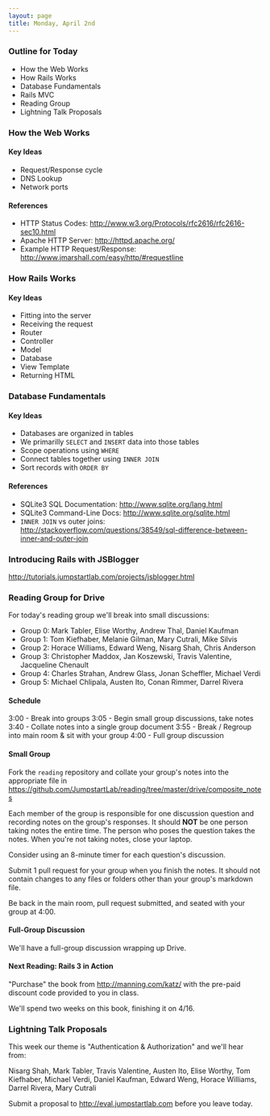 ```yaml
---
layout: page
title: Monday, April 2nd
---
```


### Outline for Today

* How the Web Works
* How Rails Works
* Database Fundamentals
* Rails MVC
* Reading Group
* Lightning Talk Proposals

### How the Web Works

#### Key Ideas

* Request/Response cycle
* DNS Lookup
* Network ports

#### References

* HTTP Status Codes: http://www.w3.org/Protocols/rfc2616/rfc2616-sec10.html
* Apache HTTP Server: http://httpd.apache.org/
* Example HTTP Request/Response: http://www.jmarshall.com/easy/http/#requestline

### How Rails Works

#### Key Ideas

* Fitting into the server
* Receiving the request
* Router
* Controller
* Model
* Database
* View Template
* Returning HTML

### Database Fundamentals

#### Key Ideas

* Databases are organized in tables
* We primarilly `SELECT` and `INSERT` data into those tables
* Scope operations using `WHERE`
* Connect tables together using `INNER JOIN`
* Sort records with `ORDER BY`

#### References

* SQLite3 SQL Documentation: http://www.sqlite.org/lang.html
* SQLite3 Command-Line Docs: http://www.sqlite.org/sqlite.html
* `INNER JOIN` vs outer joins: http://stackoverflow.com/questions/38549/sql-difference-between-inner-and-outer-join

### Introducing Rails with JSBlogger

http://tutorials.jumpstartlab.com/projects/jsblogger.html

### Reading Group for Drive

For today's reading group we'll break into small discussions:

* Group 0: Mark Tabler, Elise Worthy, Andrew Thal, Daniel Kaufman
* Group 1: Tom Kiefhaber, Melanie Gilman, Mary Cutrali, Mike Silvis
* Group 2: Horace Williams, Edward Weng, Nisarg Shah, Chris Anderson
* Group 3: Christopher Maddox, Jan Koszewski, Travis Valentine, Jacqueline Chenault
* Group 4: Charles Strahan, Andrew Glass, Jonan Scheffler, Michael Verdi
* Group 5: Michael Chlipala, Austen Ito, Conan Rimmer, Darrel Rivera

#### Schedule

3:00 - Break into groups
3:05 - Begin small group discussions, take notes
3:40 - Collate notes into a single group document
3:55 - Break / Regroup into main room & sit with your group
4:00 - Full group discussion

#### Small Group

Fork the `reading` repository and collate your group's notes into the appropriate file in https://github.com/JumpstartLab/reading/tree/master/drive/composite_notes

Each member of the group is responsible for one discussion question and recording notes on the group's responses. It should **NOT** be one person taking notes the entire time. The person who poses the question takes the notes. When you're not taking notes, close your laptop.

Consider using an 8-minute timer for each question's discussion.

Submit 1 pull request for your group when you finish the notes. It should not contain changes to any files or folders other than your group's markdown file.

Be back in the main room, pull request submitted, and seated with your group at 4:00.

#### Full-Group Discussion

We'll have a full-group discussion wrapping up Drive.

#### Next Reading: Rails 3 in Action

"Purchase" the book from http://manning.com/katz/ with the pre-paid discount code provided to you in class.

We'll spend two weeks on this book, finishing it on 4/16.

### Lightning Talk Proposals

This week our theme is "Authentication & Authorization" and we'll hear from:

Nisarg Shah, Mark Tabler, Travis Valentine, Austen Ito, Elise Worthy, Tom Kiefhaber, Michael Verdi, Daniel Kaufman, Edward Weng, Horace Williams, Darrel Rivera, Mary Cutrali

Submit a proposal to http://eval.jumpstartlab.com before you leave today.